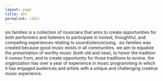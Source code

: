 ```yaml
---
layout: page
title: abt
permalink: /abt/
---
```


six families is a collection of musicians that aims to create opportunities for both performers and listeners to participate in honest, thoughtful, and compelling experiences relating to sound/silence/song.. six families was created because good music exists in all communities. we aim to equalize the presentation of worthy music (both old and new), to honor the tradition it comes from, and to create opportunity for those traditions to evolve. the organization has over a year of experience in music programming in which it has engaged audiences and artists with a unique and challenging creative music experience.